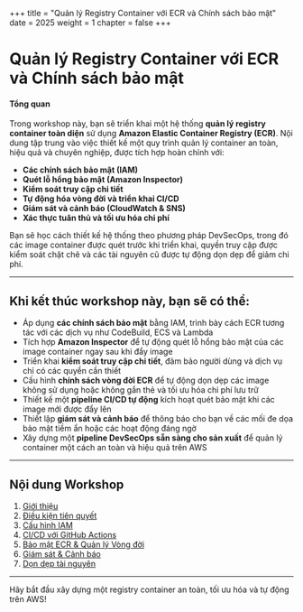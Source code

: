 +++
title = "Quản lý Registry Container với ECR và Chính sách bảo mật"
date = 2025
weight = 1
chapter = false
+++

# Quản lý Registry Container với ECR và Chính sách bảo mật

#### Tổng quan

Trong workshop này, bạn sẽ triển khai một hệ thống **quản lý registry container toàn diện** sử dụng **Amazon Elastic Container Registry (ECR)**. Nội dung tập trung vào việc thiết kế một quy trình quản lý container an toàn, hiệu quả và chuyên nghiệp, được tích hợp hoàn chỉnh với:

- **Các chính sách bảo mật (IAM)**
- **Quét lỗ hổng bảo mật (Amazon Inspector)**
- **Kiểm soát truy cập chi tiết**
- **Tự động hóa vòng đời và triển khai CI/CD**
- **Giám sát và cảnh báo (CloudWatch & SNS)**
- **Xác thực tuân thủ và tối ưu hóa chi phí**

Bạn sẽ học cách thiết kế hệ thống theo phương pháp DevSecOps, trong đó các image container được quét trước khi triển khai, quyền truy cập được kiểm soát chặt chẽ và các tài nguyên cũ được tự động dọn dẹp để giảm chi phí.

---

## Khi kết thúc workshop này, bạn sẽ có thể:

- Áp dụng **các chính sách bảo mật** bằng IAM, trình bày cách ECR tương tác với các dịch vụ như CodeBuild, ECS và Lambda
- Tích hợp **Amazon Inspector** để tự động quét lỗ hổng bảo mật của các image container ngay sau khi đẩy image
- Triển khai **kiểm soát truy cập chi tiết**, đảm bảo người dùng và dịch vụ chỉ có các quyền cần thiết
- Cấu hình **chính sách vòng đời ECR** để tự động dọn dẹp các image không sử dụng hoặc không gắn thẻ và tối ưu hóa chi phí lưu trữ
- Thiết kế một **pipeline CI/CD tự động** kích hoạt quét bảo mật khi các image mới được đẩy lên
- Thiết lập **giám sát và cảnh báo** để thông báo cho bạn về các mối đe dọa bảo mật tiềm ẩn hoặc các hoạt động đáng ngờ
- Xây dựng một **pipeline DevSecOps sẵn sàng cho sản xuất** để quản lý container một cách an toàn và hiệu quả trên AWS

---

## Nội dung Workshop

1. [Giới thiệu](1-introduction/)
2. [Điều kiện tiên quyết](2-prerequisites/)
3. [Cấu hình IAM](3-iam-configuration/)
4. [CI/CD với GitHub Actions](4-ci-cd-with-github-actions/)
5. [Bảo mật ECR & Quản lý Vòng đời](5-ecr-security-lifecycle/)
6. [Giám sát & Cảnh báo](6-monitoring-alerts/)
7. [Dọn dẹp tài nguyên](7-clean-up-resources/)

---

Hãy bắt đầu xây dựng một registry container an toàn, tối ưu hóa và tự động trên AWS!